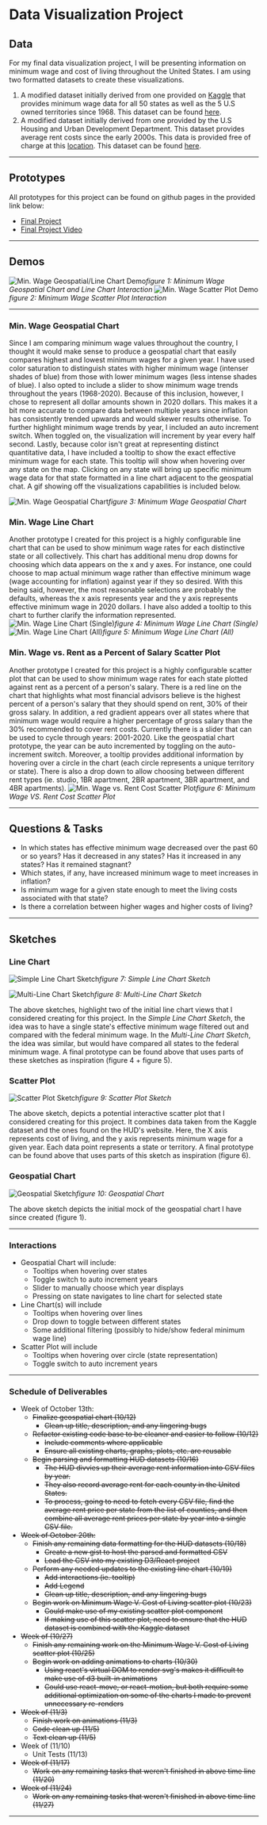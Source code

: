 # Data Visualization Project

## Data

For my final data visualization project, I will be presenting information on minimum wage and cost of living throughout the United States. I am using two formatted datasets to create these visualizations.

1. A modified dataset initially derived from one provided on [Kaggle](https://www.kaggle.com/lislejoem/us-minimum-wage-by-state-from-1968-to-2017) that provides minimum wage data for all 50 states as well as the 5 U.S owned territories since 1968. This dataset can be found [here](https://gist.github.com/apetit2/212a7cd715f8ba34eb637d014fffb12f). 
2. A modified dataset initially derived from one provided by the U.S Housing and Urban Development Department. This dataset provides average rent costs since the early 2000s. This data is provided free of charge at this [location](https://www.huduser.gov/portal/datasets/50per.html#null). This dataset can be found [here](https://gist.github.com/apetit2/aaa39169ab48ff313cfb2bfe12486fef).

---

## Prototypes
All prototypes for this project can be found on github pages in the provided link below:

* [Final Project](https://apetit2.github.io/datavis-final/#/minimum-wage)
* [Final Project Video](https://youtu.be/1XQubWy6P_E)

---

## Demos

![Min. Wage Geospatial/Line Chart Demo](./video/geospatial-line-demo.gif)*figure 1: Minimum Wage Geospatial Chart and Line Chart Interaction*
![Min. Wage Scatter Plot Demo](./video/scatterplot-demo.gif)*figure 2: Minimum Wage Scatter Plot Interaction*

---

### Min. Wage Geospatial Chart
Since I am comparing minimum wage values throughout the country, I thought it would make sense to produce a geospatial chart that easily compares highest and lowest minimum wages for a given year. I have used color saturation to distinguish states with higher minimum wage (intenser shades of blue) from those with lower minimum wages (less intense shades of blue). I also opted to include a slider to show minimum wage trends throughout the years (1968-2020). Because of this inclusion, however, I chose to represent all dollar amounts shown in 2020 dollars. This makes it a bit more accurate to compare data between multiple years since inflation has consistently trended upwards and would skewer results otherwise. To further highlight minimum wage trends by year, I included an auto increment switch. When toggled on, the visualization will increment by year every half second. Lastly, because color isn't great at representing distinct quantitative data, I have included a tooltip to show the exact effective minimum wage for each state. This tooltip will show when hovering over any state on the map. Clicking on any state will bring up specific minimum wage data for that state formatted in a line chart adjacent to the geospatial chat. A gif showing off the visualizations capabilities is included below.

![Min. Wage Geospatial Chart](./img/geospatial.png)*figure 3: Minimum Wage Geospatial Chart*

### Min. Wage Line Chart
Another prototype I created for this project is a highly configurable line chart that can be used to show minimum wage rates for each distinctive state or all collectively. This chart has additional menu drop downs for choosing which data appears on the x and y axes. For instance, one could choose to map actual minimum wage rather than effective minimum wage (wage accounting for inflation) against year if they so desired. With this being said, however, the most reasonable selections are probably the defaults, whereas the x axis represents year and the y axis represents effective minimum wage in 2020 dollars. I have also added a tooltip to this chart to further clarify the information represented.
![Min. Wage Line Chart (Single)](./img/single-state-line.png)*figure 4: Minimum Wage Line Chart (Single)*
![Min. Wage Line Chart (All)](./img/all-states-line.png)*figure 5: Minimum Wage Line Chart (All)*

### Min. Wage vs. Rent as a Percent of Salary Scatter Plot
Another prototype I created for this project is a highly configurable scatter plot that can be used to show minimum wage rates for each state plotted against rent as a percent of a person's salary. There is a red line on the chart that highlights what most financial advisors believe is the highest percent of a person's salary that they should spend on rent, 30% of their gross salary. In addition, a red gradient appears over all states where that minimum wage would require a higher percentage of gross salary than the 30% recommended to cover rent costs. Currently there is a slider that can be used to cycle through years: 2001-2020. Like the geospatial chart prototype, the year can be auto incremented by toggling on the auto-increment switch. Moreover, a tooltip provides additional information by hovering over a circle in the chart (each circle represents a unique territory or state). There is also a drop down to allow choosing between different rent types (ie. studio, 1BR apartment, 2BR apartment, 3BR apartment, and 4BR apartments).
![Min. Wage vs. Rent Cost Scatter Plot](./img/scatter-plot.png)*figure 6: Minimum Wage VS. Rent Cost Scatter Plot*

---

## Questions & Tasks
 * In which states has effective minimum wage decreased over the past 60 or so years? Has it decreased in any states? Has it increased in any states? Has it remained stagnant?
 * Which states, if any, have increased minimum wage to meet increases in inflation?
 * Is minimum wage for a given state enough to meet the living costs associated with that state?
 * Is there a correlation between higher wages and higher costs of living?

 ---

## Sketches

### Line Chart
![Simple Line Chart Sketch](./img/single-line-graph-sketch.jpeg)*figure 7: Simple Line Chart Sketch*

![Multi-Line Chart Sketch](./img/multi-line-graph-sketch.jpeg)*figure 8: Multi-Line Chart Sketch*

The above sketches, highlight two of the initial line chart views that I considered creating for this project. In the *Simple Line Chart Sketch*, the idea was to have a single state's effective minimum wage filtered out and compared with the federal minimum wage. In the *Multi-Line Chart Sketch*, the idea was similar, but would have compared all states to the federal minimum wage. A final prototype can be found above that uses parts of these sketches as inspiration (figure 4 + figure 5). 

### Scatter Plot

![Scatter Plot Sketch](./img/scatter-plot-sketch.jpeg)*figure 9: Scatter Plot Sketch*

The above sketch, depicts a potential interactive scatter plot that I considered creating for this project. It combines data taken from the Kaggle dataset and the ones found on the HUD's website. Here, the X axis represents cost of living, and the y axis represents minimum wage for a given year. Each data point represents a state or territory. A final prototype can be found above that uses parts of this sketch as inspiration (figure 6). 

### Geospatial Chart

![Geospatial Sketch](./img/geospatial-sketch.jpeg)*figure 10: Geospatial Chart*

The above sketch depicts the initial mock of the geospatial chart I have since created (figure 1). 

---

### Interactions
* Geospatial Chart will include:
  * Tooltips when hovering over states
  * Toggle switch to auto increment years
  * Slider to manually choose which year displays
  * Pressing on state navigates to line chart for selected state
* Line Chart(s) will include
  * Tooltips when hovering over lines
  * Drop down to toggle between different states
  * Some additional filtering (possibly to hide/show federal minimum wage line)
* Scatter Plot will include
  * Tooltips when hovering over circle (state representation)
  * Toggle switch to auto increment years

--- 

### Schedule of Deliverables

* Week of October 13th:
  * ~~Finalize geospatial chart (10/12)~~
    * ~~Clean up title, description, and any lingering bugs~~
  * ~~Refactor existing code base to be cleaner and easier to follow (10/12)~~
    * ~~Include comments where applicable~~
    * ~~Ensure all existing charts, graphs, plots, etc. are reusable~~
  * ~~Begin parsing and formatting HUD datasets (10/16)~~
    * ~~The HUD divvies up their average rent information into CSV files by year.~~
    * ~~They also record average rent for each county in the United States.~~
    * ~~To process, going to need to fetch every CSV file, find the average rent price per state from the list of counties, and then combine all average rent prices per state by year into a single CSV file.~~
* ~~Week of October 20th:~~
  * ~~Finish any remaining data formatting for the HUD datasets (10/18)~~
    * ~~Create a new gist to host the parsed and formatted CSV~~
    * ~~Load the CSV into my existing D3/React project~~
  * ~~Perform any needed updates to the existing line chart (10/19)~~
    * ~~Add interactions (ie. tooltip)~~
    * ~~Add Legend~~
    * ~~Clean up title, description, and any lingering bugs~~
  * ~~Begin work on Minimum Wage V. Cost of Living scatter plot (10/23)~~
    * ~~Could make use of my existing scatter plot component~~
    * ~~If making use of this scatter plot, need to ensure that the HUD dataset is combined with the Kaggle dataset~~
* ~~Week of (10/27)~~
  * ~~Finish any remaining work on the Minimum Wage V. Cost of Living scatter plot (10/25)~~
  * ~~Begin work on adding animations to charts (10/30)~~
    * ~~Using react's virtual DOM to render svg's makes it difficult to make use of d3 built-in animations~~
    * ~~Could use react-move, or react-motion, but both require some additional optimization on some of the charts I made to prevent unnecessary re-renders~~
* ~~Week of (11/3)~~
  * ~~Finish work on animations (11/3)~~
  * ~~Code clean up (11/5)~~
  * ~~Text clean up (11/5)~~
* Week of (11/10)
  * Unit Tests (11/13)
* ~~Week of (11/17)~~
  * ~~Work on any remaining tasks that weren't finished in above time line (11/20)~~
* ~~Week of (11/24)~~
  * ~~Work on any remaining tasks that weren't finished in above time line (11/27)~~

---
